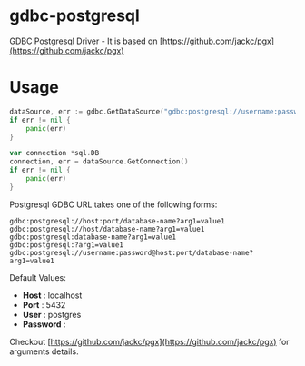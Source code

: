 # gdbc-postgresql
GDBC Postgresql Driver - It is based on [https://github.com/jackc/pgx](https://github.com/jackc/pgx)

# Usage
```go
dataSource, err := gdbc.GetDataSource("gdbc:postgresql://username:password@localhost:3000/testdb?sslmode=disable")
if err != nil {
    panic(err)
}

var connection *sql.DB
connection, err = dataSource.GetConnection()
if err != nil {
    panic(err)
}
```

Postgresql GDBC URL takes one of the following forms:

```
gdbc:postgresql://host:port/database-name?arg1=value1
gdbc:postgresql://host/database-name?arg1=value1
gdbc:postgresql:database-name?arg1=value1
gdbc:postgresql:?arg1=value1
gdbc:postgresql://username:password@host:port/database-name?arg1=value1
```

Default Values:
* **Host** : localhost
* **Port** : 5432
* **User** : postgres
* **Password** : 

Checkout [https://github.com/jackc/pgx](https://github.com/jackc/pgx) for arguments details.
